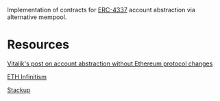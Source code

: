 Implementation of contracts for [ERC-4337](https://eips.ethereum.org/EIPS/eip-4337) account abstraction via alternative mempool.

# Resources

[Vitalik's post on account abstraction without Ethereum protocol changes](https://medium.com/infinitism/erc-4337-account-abstraction-without-ethereum-protocol-changes-d75c9d94dc4a)

[ETH Infinitism](https://github.com/eth-infinitism)

[Stackup](https://github.com/stackup-wallet)
